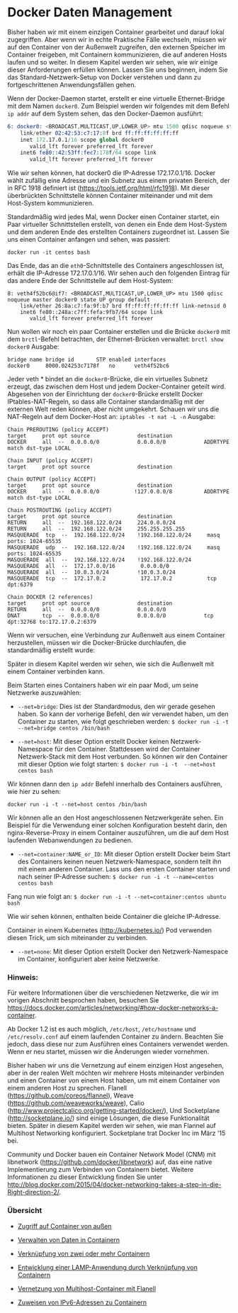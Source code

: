 # Docker Daten Management

Bisher haben wir mit einem einzigen Container gearbeitet und darauf lokal zugegriffen. Aber wenn wir in echte Praktische Fälle wechseln, müssen wir auf den Container von der Außenwelt zugreifen, den externen Speicher im Container freigeben, mit Containern kommunizieren, die auf anderen Hosts laufen und so weiter. In diesem Kapitel werden wir sehen, wie wir einige dieser Anforderungen erfüllen können. Lassen Sie uns beginnen, indem Sie das Standard-Netzwerk-Setup von Docker verstehen und dann zu fortgeschrittenen Anwendungsfällen gehen.

Wenn der Docker-Daemon startet, erstellt er eine virtuelle Ethernet-Bridge mit dem Namen `docker0`. Zum Beispiel werden wir folgendes mit dem Befehl `ip addr` auf dem System sehen, das den Docker-Daemon ausführt:

```s
6: docker0: <BROADCAST,MULTICAST,UP,LOWER_UP> mtu 1500 qdisc noqueue state UP group default
    link/ether 02:42:53:c7:17:8f brd ff:ff:ff:ff:ff:ff
    inet 172.17.0.1/16 scope global docker0
       valid_lft forever preferred_lft forever
    inet6 fe80::42:53ff:fec7:178f/64 scope link
       valid_lft forever preferred_lft forever
```

Wie wir sehen können, hat docker0 die IP-Adresse 172.17.0.1/16. Docker wählt zufällig eine Adresse und ein Subnetz aus einem privaten Bereich, der in RFC 1918 definiert ist (https://tools.ietf.org/html/rfc1918). Mit dieser überbrückten Schnittstelle können Container miteinander und mit dem Host-System kommunizieren.

Standardmäßig wird jedes Mal, wenn Docker einen Container startet, ein Paar virtueller Schnittstellen erstellt, von denen ein Ende dem Host-System und dem anderen Ende des erstellten Containers zugeordnet ist. Lassen Sie uns einen Container anfangen und sehen, was passiert:

`docker run -it centos bash`

Das Ende, das an die `eth0`-Schnittstelle des Containers angeschlossen ist, erhält die IP-Adresse 172.17.0.1/16. Wir sehen auch den folgenden Eintrag für das andere Ende der Schnittstelle auf dem Host-System:
```
8: veth4f52bc6@if7: <BROADCAST,MULTICAST,UP,LOWER_UP> mtu 1500 qdisc noqueue master docker0 state UP group default 
    link/ether 26:8a:c7:fa:9f:b7 brd ff:ff:ff:ff:ff:ff link-netnsid 0
    inet6 fe80::248a:c7ff:fefa:9fb7/64 scope link 
       valid_lft forever preferred_lft forever

```

Nun wollen wir noch ein paar Container erstellen und die Brücke `docker0` mit dem `brctl`-Befehl betrachten, der Ethernet-Brücken verwaltet:
`brctl show docker0`
Ausgabe:
```
bridge name	bridge id		STP enabled	interfaces
docker0		8000.024253c7178f	no		veth4f52bc6

```

Jeder veth * bindet an die `docker0`-Brücke, die ein virtuelles Subnetz erzeugt, das zwischen dem Host und jedem Docker-Container geteilt wird. Abgesehen von der Einrichtung der `docker0`-Brücke erstellt Docker IPtables-NAT-Regeln, so dass alle Container standardmäßig mit der externen Welt reden können, aber nicht umgekehrt. Schauen wir uns die NAT-Regeln auf dem Docker-Host an:
`iptables -t nat -L -n`
Ausgabe:
```
Chain PREROUTING (policy ACCEPT)
target     prot opt source               destination         
DOCKER     all  --  0.0.0.0/0            0.0.0.0/0            ADDRTYPE match dst-type LOCAL

Chain INPUT (policy ACCEPT)
target     prot opt source               destination         

Chain OUTPUT (policy ACCEPT)
target     prot opt source               destination         
DOCKER     all  --  0.0.0.0/0           !127.0.0.0/8          ADDRTYPE match dst-type LOCAL

Chain POSTROUTING (policy ACCEPT)
target     prot opt source               destination         
RETURN     all  --  192.168.122.0/24     224.0.0.0/24        
RETURN     all  --  192.168.122.0/24     255.255.255.255     
MASQUERADE  tcp  --  192.168.122.0/24    !192.168.122.0/24     masq ports: 1024-65535
MASQUERADE  udp  --  192.168.122.0/24    !192.168.122.0/24     masq ports: 1024-65535
MASQUERADE  all  --  192.168.122.0/24    !192.168.122.0/24    
MASQUERADE  all  --  172.17.0.0/16        0.0.0.0/0           
MASQUERADE  all  --  10.0.3.0/24         !10.0.3.0/24         
MASQUERADE  tcp  --  172.17.0.2           172.17.0.2           tcp dpt:6379

Chain DOCKER (2 references)
target     prot opt source               destination         
RETURN     all  --  0.0.0.0/0            0.0.0.0/0           
DNAT       tcp  --  0.0.0.0/0            0.0.0.0/0            tcp dpt:32768 to:172.17.0.2:6379
```

Wenn wir versuchen, eine Verbindung zur Außenwelt aus einem Container herzustellen, müssen wir die Docker-Brücke durchlaufen, die standardmäßig erstellt wurde:

Später in diesem Kapitel werden wir sehen, wie sich die Außenwelt mit einem Container verbinden kann.

Beim Starten eines Containers haben wir ein paar Modi, um seine Netzwerke auszuwählen:

* `--net=bridge`: Dies ist der Standardmodus, den wir gerade gesehen haben. So kann der vorherige Befehl, den wir verwendet haben, um den Container zu starten, wie folgt geschrieben werden:
`$ docker run -i -t --net=bridge centos /bin/bash `

* `--net=host`: Mit dieser Option erstellt Docker keinen Netzwerk-Namespace für den Container. Stattdessen wird der Container Netzwerk-Stack mit dem Host verbunden. So können wir den Container mit dieser Option wie folgt starten:
` $ docker run -i -t  --net=host centos bash `

Wir können dann den `ip addr` Befehl innerhalb des Containers ausführen, wie hier zu sehen:

`docker run -i -t --net=host centos /bin/bash`

Wir können alle an den Host angeschlossenen Netzwerkgeräte sehen. Ein Beispiel für die Verwendung einer solchen Konfiguration besteht darin, den nginx-Reverse-Proxy in einem Container auszuführen, um die auf dem Host laufenden Webanwendungen zu bedienen.

* `--net=container:NAME_or_ID`: Mit dieser Option erstellt Docker beim Start des Containers keinen neuen Netzwerk-Namespace, sondern teilt ihn mit einem anderen Container. Lass uns den ersten Container starten und nach seiner IP-Adresse suchen:
`$ docker run -i -t --name=centos centos bash `

Fang nun wie folgt an:
`$ docker run -i -t --net=container:centos ubuntu bash`

Wie wir sehen können, enthalten beide Container die gleiche IP-Adresse.

Container in einem Kubernetes (http://kubernetes.io/) Pod verwenden diesen Trick, um sich miteinander zu verbinden.

* `--net=none`: Mit dieser Option erstellt Docker den Netzwerk-Namespace im Container, konfiguriert aber keine Netzwerke.

### Hinweis:
Für weitere Informationen über die verschiedenen Netzwerke, die wir im vorigen Abschnitt besprochen haben, besuchen Sie https://docs.docker.com/articles/networking/#how-docker-networks-a-container.

Ab Docker 1.2 ist es auch möglich, `/etc/host`, `/etc/hostname` und `/etc/resolv.conf` auf einem laufenden Container zu ändern. Beachten Sie jedoch, dass diese nur zum Ausführen eines Containers verwendet werden. Wenn er neu startet, müssen wir die Änderungen wieder vornehmen.

Bisher haben wir uns die Vernetzung auf einem einzigen Host angesehen, aber in der realen Welt möchten wir mehrere Hosts miteinander verbinden und einen Container von einem Host haben, um mit einem Container von einem anderen Host zu sprechen. Flanell (https://github.com/coreos/flannel), Weave (https://github.com/weaveworks/weave), Calio (http://www.projectcalico.org/getting-started/docker/), Und Socketplane (http://socketplane.io/) sind einige Lösungen, die diese Funktionalität bieten. Später in diesem Kapitel werden wir sehen, wie man Flannel auf Multihost Networking konfiguriert. Socketplane trat Docker Inc im März '15 bei.

Community und Docker bauen ein Container Network Model (CNM) mit libnetwork (https://github.com/docker/libnetwork) auf, das eine native Implementierung zum Verbinden von Containern bietet. Weitere Informationen zu dieser Entwicklung finden Sie unter http://blog.docker.com/2015/04/docker-networking-takes-a-step-in-die-Right-direction-2/.

### Übersicht

* [Zugriff auf Container von außen](../docker-daten-mgmnt-network-remote)

* [Verwalten von Daten in Containern](../docker-daten-mgmnt-verwalten)

* [Verknüpfung von zwei oder mehr Containern](../docker-daten-mgmnt-verknuepfen)

* [Entwicklung einer LAMP-Anwendung durch Verknüpfung von Containern](../docker-daten-mgmnt-lamp-example)

* [Vernetzung von Multihost-Container mit Flanell](../docker-daten-mgmnt-multihost-flanell)

* [Zuweisen von IPv6-Adressen zu Containern](../docker-daten-mgmnt-net-ipv6)